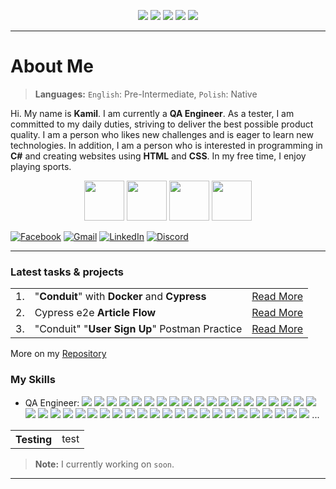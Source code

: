 <p align="center">
<img src="https://komarev.com/ghpvc/?username=LosKamilos91&color=ff69b4&style=for-the-badge"/>
<img src="https://img.shields.io/github/followers/LosKamilos91?style=for-the-badge"/>
<img src="https://img.shields.io/github/stars/LosKamilos91?color=%23FECC00&style=for-the-badge"/>
<img src="https://img.shields.io/badge/Programming%20level-Junior-green?style=for-the-badge"/>
<img src="https://img.shields.io/badge/QA Engineer%20-Junior-orange?style=for-the-badge"/>
</p>

---

# About Me
> **Languages:** `English`: Pre-Intermediate, `Polish`: Native

Hi. My name is **Kamil**. I am currently a **QA Engineer**. As a tester, I am committed to my daily duties, striving to deliver the best possible product quality. I am a person who likes new challenges and is eager to learn new technologies. In addition, I am a person who is interested in programming in **C#** and creating websites using **HTML** and **CSS**. In my free time, I enjoy playing sports.

<p align="center">
<img width="64" src="https://cdn-icons-png.flaticon.com/512/502/502142.png">
<img width="64" src="https://cdn-icons-png.flaticon.com/512/3379/3379077.png">
<img width="64" src="https://cdn-icons-png.flaticon.com/512/2964/2964514.png">
<img width="64" src="https://cdn-icons-png.flaticon.com/512/1005/1005142.png">
</p>

<a href="https://www.facebook.com/kamil.orzechowski.39">![Facebook](https://img.shields.io/badge/Facebook-%231877F2.svg?style=flat-square&logo=Facebook&logoColor=white)</a>
<a href="mailto:k.orzechowski.dev@gmail.com?">![Gmail](https://img.shields.io/badge/Gmail-D14836?style=flat-square&logo=gmail&logoColor=white)</a>
<a href="https://www.linkedin.com/in/kamil-orzechowski-0b76121ab">![LinkedIn](https://img.shields.io/badge/linkedin-%230077B5.svg?style=flat-square&logo=linkedin&logoColor=white)</a>
<a href="https://discord.com/channels/LosKamilos#8157">![Discord](https://img.shields.io/badge/Discord-%237289DA.svg?style=flat-square&logo=discord&logoColor=white)</a>

---

### Latest tasks & projects
<table>
	<tr>
		<td>1.</td>
		<td>"<b>Conduit</b>" with <b>Docker</b> and <b>Cypress</b></td>
		<td><a href="https://github.com/LosKamilos91/qa_cypress_e2e_project">Read More</a></td>
	</tr>
	<tr>
		<td>2.</td>
		<td>Cypress e2e <b>Article Flow</b></td>
		<td><a href="https://github.com/LosKamilos91/qa_cypress_e2e_article_flow">Read More</a></td>
	</tr>
	<tr>
		<td>3.</td>
		<td>"Conduit" "<b>User Sign Up</b>" Postman Practice</td>
		<td><a href="https://lively-station-722503.postman.co/workspace/Bravo-%5BPractice-Postman%5D~a7c87cd6-c33a-4156-8749-56333f544af0/collection/30817307-8ed64240-f62f-4a2b-a94a-1e353a2c3a9d?action=share&creator=30817307">Read More</a></td>
	</tr>
</table>

More on my <a href="https://github.com/LosKamilos91?tab=repositories">Repository</a>

### My Skills
- QA Engineer: 
<img src="https://img.shields.io/badge/-Chrome Developer Tools-%46F02032?style=flat-square"/> <img src="https://img.shields.io/badge/-PostgreSQL-%46F02032?style=flat-square"/> <img src="https://img.shields.io/badge/-JSON-%46F02032?style=flat-square"/> <img src="https://img.shields.io/badge/-Cypress-%46F02032?style=flat-square"/> <img src="https://img.shields.io/badge/-Docker-%46F02032?style=flat-square"/> <img src="https://img.shields.io/badge/-XML-%46F02032?style=flat-square"/> <img src="https://img.shields.io/badge/-HTML & CSS-%46F02032?style=flat-square"/> <img src="https://img.shields.io/badge/-JavaScript-%46F02032?style=flat-square"/> <img src="https://img.shields.io/badge/-Terminal-%46F02032?style=flat-square"/> <img src="https://img.shields.io/badge/-API testing-%46F02032?style=flat-square"/> <img src="https://img.shields.io/badge/-TDD-%46F02032?style=flat-square"/> <img src="https://img.shields.io/badge/-Mobile testing-%46F02032?style=flat-square"/> <img src="https://img.shields.io/badge/-Web testing-%46F02032?style=flat-square"/> <img src="https://img.shields.io/badge/-SCRUM-%46F02032?style=flat-square"/> <img src="https://img.shields.io/badge/-Waterfall-%46F02032?style=flat-square"/> <img src="https://img.shields.io/badge/-SDLC-%46F02032?style=flat-square"/> <img src="https://img.shields.io/badge/-Test design techniques-%46F02032?style=flat-square"/> <img src="https://img.shields.io/badge/-Jira-%46F02032?style=flat-square"/> <img src="https://img.shields.io/badge/-Test Rail-%46F02032?style=flat-square"/> <img src="https://img.shields.io/badge/-Test result reports-%46F02032?style=flat-square"/> <img src="https://img.shields.io/badge/-Checklists-%46F02032?style=flat-square"/> <img src="https://img.shields.io/badge/-Test plan-%46F02032?style=flat-square"/> <img src="https://img.shields.io/badge/-Bug reports-%46F02032?style=flat-square"/> <img src="https://img.shields.io/badge/-Decomposition-%46F02032?style=flat-square"/> <img src="https://img.shields.io/badge/-Automation testing-4a2f80?style=flat-square"/> <img src="https://img.shields.io/badge/-Manual testing-795ab8?style=flat-square"/> <img src="https://img.shields.io/badge/-Test cases-d1be41?style=flat-square"/> <img src="https://img.shields.io/badge/-GIT-%23F05032?style=flat-square"/> <img src="https://img.shields.io/badge/-GitHub-%23181717?style=flat-square"/> <img src="https://img.shields.io/badge/-Visual%20Studio%20Code-%23007ACC?style=flat-square"/> <img src="https://img.shields.io/badge/-Visual%20Studio-%235C2D91?style=flat-square"/> <img src="https://img.shields.io/badge/-Notepad%2B%2B-%2353AC56?style=flat-square"/> <img src="https://img.shields.io/badge/-C%23-%23239120?style=flat-square"/> <img src="https://img.shields.io/badge/-.NET-%23512BD4?style=flat-square"/> <img src="https://img.shields.io/badge/-Microsoft%20SQL%20Server-%23CC2927?style=flat-square"/> <img src="https://img.shields.io/badge/-MySQL-%234479A1?style=flat-square"/> <img src="https://img.shields.io/badge/-SQLite-%23003B57?style=flat-square"/> <img src="https://img.shields.io/badge/-Adobe%20Photoshop-%2331A8FF?style=flat-square"/> <img src="https://img.shields.io/badge/-LibreOffice-%2318A303?style=flat-square"/> <img src="https://img.shields.io/badge/-Microsoft%20PowerPoint-%23B7472A?style=flat-square"/> <img src="https://img.shields.io/badge/-Microsoft%20Excel-%23217346?style=flat-square"/> <img src="https://img.shields.io/badge/-Microsoft%20Word-%232B579A?style=flat-square"/> ...

<table>
	<tr>
		<th>Testing</th>
		<td>test</td>
	</tr>
</table>

> **Note:** I currently working on `soon`.

---


